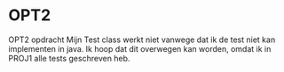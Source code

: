 # OPT2
OPT2 opdracht
Mijn Test class werkt niet vanwege dat ik de test niet kan implementen in java. Ik hoop dat dit overwegen kan worden, omdat ik in PROJ1 alle tests geschreven heb.
